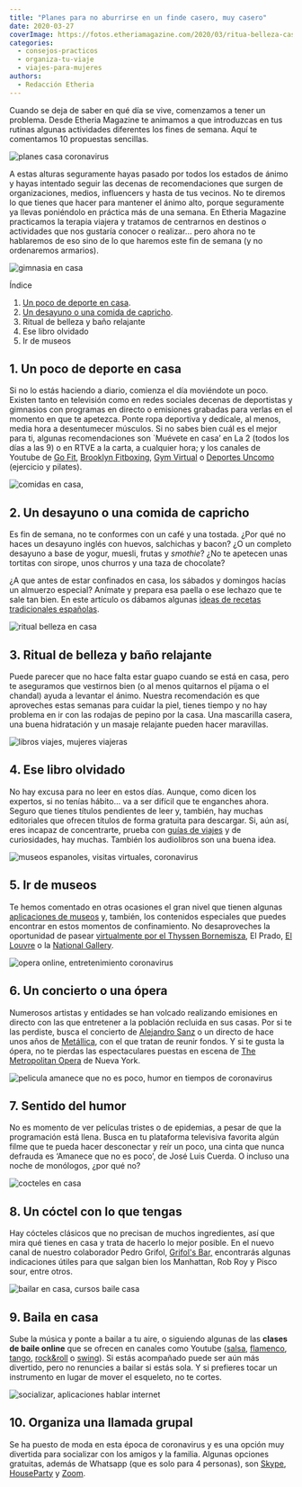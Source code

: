 ```yaml
---
title: "Planes para no aburrirse en un finde casero, muy casero"
date: 2020-03-27
coverImage: https://fotos.etheriamagazine.com/2020/03/ritua-belleza-casa.jpg
categories: 
  - consejos-practicos
  - organiza-tu-viaje
  - viajes-para-mujeres
authors: 
  - Redacción Etheria
---
```


Cuando se deja de saber en qué día se vive, comenzamos a tener un problema. Desde 
Etheria Magazine te animamos a que introduzcas en tus rutinas algunas actividades 
diferentes los fines de semana. Aquí te comentamos 10 propuestas sencillas. 

![planes casa coronavirus](https://fotos.etheriamagazine.com/2020/03/planes-coronavirus-en-casa.jpg "Planes para el fin de semana. © Rebe Pascual/ Unsplash")

A estas alturas seguramente hayas pasado por todos los estados de ánimo y hayas 
intentado seguir las decenas de recomendaciones que surgen de organizaciones, medios, 
influencers y hasta de tus vecinos. No te diremos lo que tienes que hacer para mantener 
el ánimo alto, porque seguramente ya llevas poniéndolo en práctica más de una semana. En 
Etheria Magazine practicamos la terapia viajera y tratamos de centrarnos en destinos o 
actividades que nos gustaría conocer o realizar... pero ahora no te hablaremos de eso 
sino de lo que haremos este fin de semana (y no ordenaremos armarios). 

![gimnasia en casa](https://fotos.etheriamagazine.com/2020/03/deporte-casa-coronavirus.jpg "Gimnasio, pilates o yoga, cualquier actividad viene bien. © Rawan Yasser")

Índice 

1. [Un poco de deporte en casa](#deporte-casa).
2. [Un desayuno o una comida de capricho](#desayuno-casero).
3. Ritual de belleza y baño relajante
4. Ese libro olvidado
5. Ir de museos

## 1\. Un poco de deporte en casa

Si no lo estás haciendo a diario, comienza el día moviéndote un poco. Existen tanto en 
televisión como en redes sociales decenas de deportistas y gimnasios con programas en 
directo o emisiones grabadas para verlas en el momento en que te apetezca. Ponte ropa 
deportiva y dedícale, al menos, media hora a desentumecer músculos. Si no sabes bien 
cuál es el mejor para ti, algunas recomendaciones son \`Muévete en casa’ en La 2 (todos 
los días a las 9) o en RTVE a la carta, a cualquier hora; y los canales de Youtube de [Go 
Fit](https://www.youtube.com/channel/UCe5JW6X87FUa-bNhCGzZzBw), [Brooklyn 
Fitboxing](https://www.youtube.com/channel/UCJ3rQKWlrY41swbN5mSLiMA), [Gym 
Virtual](https://www.youtube.com/user/gymvirtual) o [Deportes 
Uncomo](https://www.youtube.com/channel/UCKk_D7EWit8HUmM3l-49UqQ) (ejercicio y pilates). 

![comidas en casa,](https://fotos.etheriamagazine.com/2020/03/comidas-coronavirus.jpg "Un desayuno de capricho. © Ellena McGuinness.")

## 2\. Un desayuno o una comida de capricho

Es fin de semana, no te conformes con un café y una tostada. ¿Por qué no haces un 
desayuno inglés con huevos, salchichas y bacon? ¿O un completo desayuno a base de yogur, 
muesli, frutas y _smothie_? ¿No te apetecen unas tortitas con sirope, unos churros y una 
taza de chocolate? 

¿A que antes de estar confinados en casa, los sábados y domingos hacías un almuerzo 
especial? Anímate y prepara esa paella o ese lechazo que te sale tan bien. En este 
artículo os dábamos algunas [ideas de recetas tradicionales 
españolas](https://etheriamagazine.com/2020/03/25/platos-tipicos-espana-viaje-por-los-sabores/). 

![ritual belleza en casa](https://fotos.etheriamagazine.com/2020/03/ritua-belleza-casa.jpg "Ritual de belleza en casa. © Noah Buscher")

## 3\. Ritual de belleza y baño relajante

Puede parecer que no hace falta estar guapo cuando se está en casa, pero te aseguramos 
que vestirnos bien (o al menos quitarnos el píjama o el chandal) ayuda a levantar el 
ánimo. Nuestra recomendación es que aproveches estas semanas para cuidar la piel, tienes 
tiempo y no hay problema en ir con las rodajas de pepino por la casa. Una mascarilla 
casera, una buena hidratación y un masaje relajante pueden hacer maravillas. 

![libros viajes, mujeres viajeras](https://fotos.etheriamagazine.com/2019/01/libros-viajes.jpg "Retoma el hábito de la lectura.")

## 4\. Ese libro olvidado

No hay excusa para no leer en estos días. Aunque, como dicen los expertos, si no tenías 
hábito... va a ser difícil que te enganches ahora. Seguro que tienes títulos pendientes 
de leer y, también, hay muchas editoriales que ofrecen títulos de forma gratuita para 
descargar. Si, aún así, eres incapaz de concentrarte, prueba con [guías de 
viajes](https://etheriamagazine.com/2019/12/24/10-libros-recomendados-para-regalar-mujeres-viajeras/) 
y de curiosidades, hay muchas. También los audiolibros son una buena idea. 

![museos espanoles, visitas virtuales, coronavirus](https://fotos.etheriamagazine.com/2020/03/Museo-visita-virtual-coronavirus.jpg "Visitas virtuales a museos, un buen entretenimiento. © Goran Ivos")

## 5\. Ir de museos

Te hemos comentado en otras ocasiones el gran nivel que tienen algunas [aplicaciones de 
museos](https://etheriamagazine.com/2019/01/05/10-apps-de-museos-espanoles/) y, también, 
los contenidos especiales que puedes encontrar en estos momentos de confinamiento. No 
desaproveches la oportunidad de pasear [virtualmente por el Thyssen 
Bornemisza](https://etheriamagazine.com/2020/03/16/visitas-virtuales-museos-espanoles-combate-el-coronavirus-con-arte/), 
El Prado, [El Louvre](https://www.louvre.fr/en/visites-en-ligne) o la [National 
Gallery](https://www.nationalgallery.org.uk/visiting/virtual-tours). 

![opera online, entretenimiento coronavirus](https://fotos.etheriamagazine.com/2020/03/siegried-opera-met.jpg "Siegfried, una de las óperas que se han transmitido en el © Metropolitan Opera de Nueva York.")

## 6\. Un concierto o una ópera

Numerosos artistas y entidades se han volcado realizando emisiones en directo con las 
que entretener a la población recluida en sus casas. Por si te las perdiste, busca el 
concierto de [Alejandro Sanz](https://www.youtube.com/watch?v=LlWWT-eKOwU) o un directo 
de hace unos años de [Metállica](https://www.youtube.com/watch?v=9wz2WWgv9Fs), con el 
que tratan de reunir fondos. Y si te gusta la ópera, no te pierdas las espectaculares 
puestas en escena de [The Metropolitan 
Opera](https://www.metopera.org/nightly-opera-stream/) de Nueva York. 

![pelicula amanece que no es poco, humor en tiempos de coronavirus](https://fotos.etheriamagazine.com/2020/03/amanece-que-no-es-poco.jpg "Cartel de 'Amanece que no es poco'.")

## 7\. Sentido del humor

No es momento de ver películas tristes o de epidemias, a pesar de que la programación 
está llena. Busca en tu plataforma televisiva favorita algún filme que te pueda hacer 
desconectar y reír un poco, una cinta que nunca defrauda es ‘Amanece que no es poco’, de 
José Luis Cuerda. O incluso una noche de monólogos, ¿por qué no? 

![cocteles en casa](https://fotos.etheriamagazine.com/2020/03/cocteles.jpg "Prepara tu cóctel favorito en casa.")

## 8\. Un cóctel con lo que tengas

Hay cócteles clásicos que no precisan de muchos ingredientes, así que mira qué tienes en 
casa y trata de hacerlo lo mejor posible. En el nuevo canal de nuestro colaborador Pedro 
Grifol, [Grifol's Bar,](https://www.youtube.com/channel/UCe8MEF-1HQZsq_LzGsIs8nw) 
encontrarás algunas indicaciones útiles para que salgan bien los Manhattan, Rob Roy y 
Pisco sour, entre otros. 

![bailar en casa, cursos baile casa](https://fotos.etheriamagazine.com/2020/03/baile-en-casa.jpg "Baila en casa. © Juan Camino Navia")

## 9\. Baila en casa

Sube la música y ponte a bailar a tu aire, o siguiendo algunas de las **clases de baile 
online** que se ofrecen en canales como Youtube 
([salsa](https://www.youtube.com/watch?v=IbBBYxbtz-w), [flamenco](https://www.youtube.com/channel/UCjLekLpCYTIpQGsW_Oqr9Cw), 
[tango](https://www.youtube.com/watch?v=DEF3bFlPM_U), [rock&roll](https://www.youtube.com/watch?v=q3pY8cmlgfo) 
o [swing](https://www.youtube.com/watch?v=BWYjAxdLAFY)). Si estás acompañado puede ser 
aún más divertido, pero no renuncies a bailar si estás sola. Y si prefieres tocar un 
instrumento en lugar de mover el esqueleto, no te cortes. 

![socializar, aplicaciones hablar internet](https://fotos.etheriamagazine.com/2020/03/llamada-grupal-coronavirus.jpg "Socializar a través de las nuevas tecnologías. © Brooke Cagle")

## 10\. Organiza una llamada grupal

Se ha puesto de moda en esta época de coronavirus y es una opción muy divertida para 
socializar con los amigos y la familia. Algunas opciones gratuitas, además de Whatsapp 
(que es solo para 4 personas), son [Skype](https://www.skype.com/es/), [HouseParty](https://www.houseparty.com/) 
y [Zoom](https://zoom.us/es-es/meetings.html).
